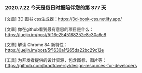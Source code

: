 ### 2020.7.22 今天是每日时报陪伴您的第 377 天

[文章] 3D 图书 css生成器：<https://3d-book-css.netlify.app/>

[文章] 你在github看到最有意思的项目是什么：<https://juejin.im/post/5f16e2545188252e8c30a6c8>

[文章] 解读 Chrome 84 新特性：<https://juejin.im/post/5f1630a1f265da22bc29c12e>

[工具] 为开发者提供的设计资源，包含图标，图片等：<https://github.com/bradtraversy/design-resources-for-developers>